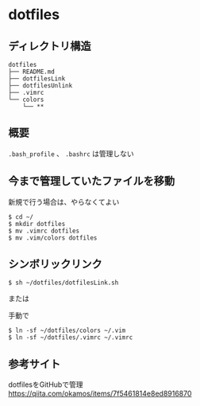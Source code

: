 # dotfiles

## ディレクトリ構造

```
dotfiles
├── README.md
├── dotfilesLink
├── dotfilesUnlink
├── .vimrc
└── colors
    └── **
```

## 概要

`.bash_profile` 、 `.bashrc` は管理しない


## 今まで管理していたファイルを移動

新規で行う場合は、やらなくてよい

```
$ cd ~/
$ mkdir dotfiles
$ mv .vimrc dotfiles
$ mv .vim/colors dotfiles
```

## シンボリックリンク

```
$ sh ~/dotfiles/dotfilesLink.sh
```

または

手動で

```
$ ln -sf ~/dotfiles/colors ~/.vim
$ ln -sf ~/dotfiles/.vimrc ~/.vimrc
```

## 参考サイト
dotfilesをGitHubで管理  
https://qiita.com/okamos/items/7f5461814e8ed8916870

